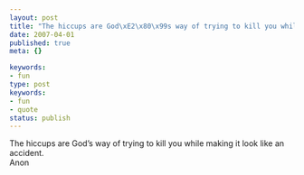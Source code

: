```yaml
---
layout: post
title: "The hiccups are God\xE2\x80\x99s way of trying to kill you while making it look like an accident."
date: 2007-04-01
published: true
meta: {}

keywords:
- fun
type: post
keywords:
- fun
- quote
status: publish
---
```

The hiccups are God&#8217;s way of trying to kill you while making it look like an accident.<br />Anon
